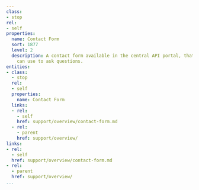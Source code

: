 ```yaml
---
class:
- stop
rel:
- self
properties:
  name: Contact Form
  sort: 1877
  level: 2
  description: A contact form available in the central API portal, that developers
    can use to ask questions.
entities:
- class:
  - stop
  rel:
  - self
  properties:
    name: Contact Form
  links:
  - rel:
    - self
    href: support/overview/contact-form.md
  - rel:
    - parent
    href: support/overview/
links:
- rel:
  - self
  href: support/overview/contact-form.md
- rel:
  - parent
  href: support/overview/
...
```

